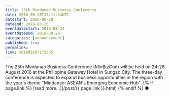 ```yaml
---
title: 25th Mindanao Business Conference
date: 2016-06-28T15:11:34UTC
datestart: 2016-06-28
dateend: 2016-08-26
eventdatestart: 2016-08-24
eventdateend: 2016-08-26
categories: [announcement]
published: true
permalink: 
link: 20160628T172635
---
```


The 25th Mindanao Business Conference (MinBizCon) will be held on 24-26 August 2016 at the Philippine Gateway Hotel in Surigao City.
The three-day conference is expected to expand business opportunities in the region with the year's theme "Mindanao: ASEAN's Emerging Economic Hub". {% if page.link %} [read more...](/post/{{ page.link }}.html) {% endif %} &#x25cf;
 
